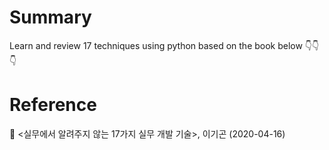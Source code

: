 # Summary
Learn and review 17 techniques using python based on the book below 👇👇👇

# Reference
📖 <실무에서 알려주지 않는 17가지 실무 개발 기술>, 이기곤 (2020-04-16)